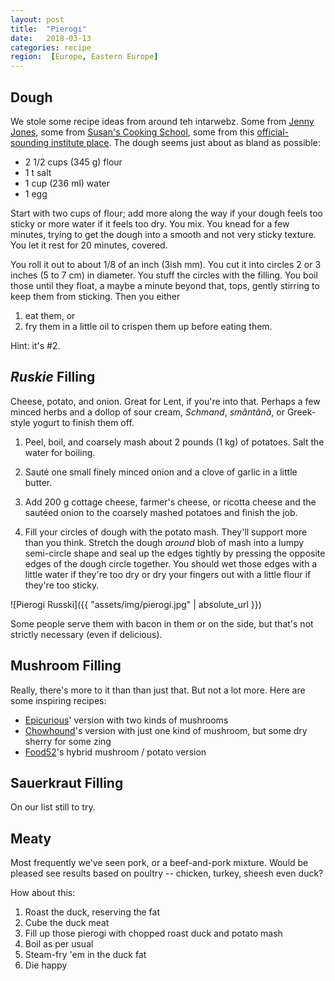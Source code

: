 ```yaml
---
layout: post
title:  "Pierogi"
date:   2018-03-13
categories: recipe
region:  [Europe, Eastern Europe]
---
```


## Dough ##

We stole some recipe ideas from around teh intarwebz.  Some from [Jenny Jones](https://www.youtube.com/watch?v=EYwHBG5A4uY), some from [Susan's Cooking School](https://www.youtube.com/watch?v=tKWl-njXhP0), some from this [official-sounding institute place](https://www.thespruce.com/potato-cheese-pierogi-recipe-1136822).  The dough seems just about as bland as possible:  

* 2 1/2 cups (345 g) flour
* 1 t salt 
* 1 cup (236 ml) water
* 1 egg  


Start with two cups of flour; add more along the way if your dough feels too sticky or more water if it feels too dry.  You mix.  You knead for a few minutes, trying to get the dough into a smooth and not very sticky texture.  You let it rest for 20 minutes, covered.  

You roll it out to about 1/8 of an inch (3ish mm).  You cut it into circles 2 or 3 inches (5 to 7 cm) in diameter.  You stuff the circles with the filling.  You boil those until they float, a maybe a minute beyond that, tops, gently stirring to keep them from sticking.  Then you either 
1. eat them, or 
1. fry them in a little oil to crispen them up before eating them.  

Hint:  it's #2.

## *Ruskie* Filling ##
Cheese, potato, and onion.  Great for Lent, if you're into that.  Perhaps a few minced herbs and a dollop of sour cream, *Schmand*, *smântână*, or Greek-style yogurt to finish them off.  

1.  Peel, boil, and coarsely mash about 2 pounds (1 kg) of potatoes.  Salt the water for boiling.  

2.  Sauté one small finely minced onion and a clove of garlic in a little butter.

3.  Add 200 g cottage cheese, farmer's cheese, or ricotta cheese and the sautéed onion to the coarsely mashed potatoes and finish the job.  

4.  Fill your circles of dough with the potato mash.  They'll support more than you think.  Stretch the dough *around* blob of mash into a lumpy semi-circle shape and seal up the edges tightly by pressing the opposite edges of the dough circle together.  You should wet those edges with a little water if they're too dry or dry your fingers out with a little flour if they're too sticky.

![Pierogi Russki]({{ "assets/img/pierogi.jpg" | absolute_url }})

Some people serve them with bacon in them or on the side, but that's not strictly necessary (even if delicious).

## Mushroom Filling ##
Really, there's more to it than than just that.  But not a lot more.  Here are some inspiring recipes:

- [Epicurious](https://www.epicurious.com/recipes/food/views/wild-mushroom-pierogies-104635)' version with two kinds of mushrooms
- [Chowhound](https://www.chowhound.com/recipes/mushroom-pierogies-31628)'s version with just one kind of mushroom, but some dry sherry for some zing
- [Food52](https://food52.com/recipes/7801-potato-mushroom-and-caramelized-onion-pierogi)'s hybrid mushroom / potato version

## Sauerkraut Filling ##
On our list still to try.

## Meaty ## 
Most frequently we've seen pork, or a beef-and-pork mixture.  Would be pleased see results based on poultry -- chicken, turkey, sheesh even duck?  

How about this:
1. Roast the duck, reserving the fat
2. Cube the duck meat
3. Fill up those pierogi with chopped roast duck and potato mash
3. Boil as per usual
3. Steam-fry 'em  in the duck fat
3. Die happy